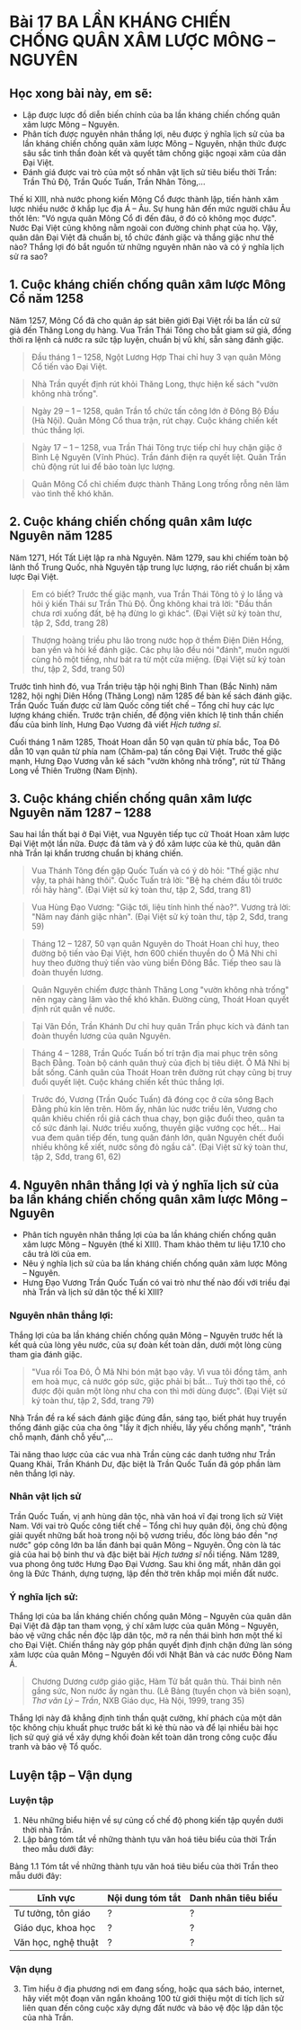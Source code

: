 # Bài 17 BA LẦN KHÁNG CHIẾN CHỐNG QUÂN XÂM LƯỢC MÔNG – NGUYÊN

## Học xong bài này, em sẽ:
- Lập được lược đồ diễn biến chính của ba lần kháng chiến chống quân xâm lược Mông – Nguyên.
- Phân tích được nguyên nhân thắng lợi, nêu được ý nghĩa lịch sử của ba lần kháng chiến chống quân xâm lược Mông – Nguyên, nhận thức được sâu sắc tinh thần đoàn kết và quyết tâm chống giặc ngoại xâm của dân Đại Việt.
- Đánh giá được vai trò của một số nhân vật lịch sử tiêu biểu thời Trần: Trần Thủ Độ, Trần Quốc Tuấn, Trần Nhân Tông,...

Thế kỉ XIII, nhà nước phong kiến Mông Cổ được thành lập, tiến hành xâm lược nhiều nước ở khắp lục địa Á – Âu. Sự hung hãn đến mức người châu Âu thốt lên: "Vó ngựa quân Mông Cổ đi đến đâu, ở đó cỏ không mọc được". Nước Đại Việt cũng không nằm ngoài con đường chinh phạt của họ. Vậy, quân dân Đại Việt đã chuẩn bị, tổ chức đánh giặc và thắng giặc như thế nào? Thắng lợi đó bắt nguồn từ những nguyên nhân nào và có ý nghĩa lịch sử ra sao?

## 1. Cuộc kháng chiến chống quân xâm lược Mông Cổ năm 1258

Năm 1257, Mông Cổ đã cho quân áp sát biên giới Đại Việt rồi ba lần cử sứ giả đến Thăng Long dụ hàng. Vua Trần Thái Tông cho bắt giam sứ giả, đồng thời ra lệnh cả nước ra sức tập luyện, chuẩn bị vũ khí, sẵn sàng đánh giặc.

> Đầu tháng 1 – 1258, Ngột Lương Hợp Thai chỉ huy 3 vạn quân Mông Cổ tiến vào Đại Việt.

> Nhà Trần quyết định rút khỏi Thăng Long, thực hiện kế sách "vườn không nhà trống".

> Ngày 29 – 1 – 1258, quân Trần tổ chức tấn công lớn ở Đông Bộ Đầu (Hà Nội). Quân Mông Cổ thua trận, rút chạy. Cuộc kháng chiến kết thúc thắng lợi.

> Ngày 17 – 1 – 1258, vua Trần Thái Tông trực tiếp chỉ huy chặn giặc ở Bình Lệ Nguyên (Vĩnh Phúc). Trần đánh điện ra quyết liệt. Quân Trần chủ động rút lui để bảo toàn lực lượng.

> Quân Mông Cổ chỉ chiếm được thành Thăng Long trống rỗng nên lâm vào tình thế khó khăn.

## 2. Cuộc kháng chiến chống quân xâm lược Nguyên năm 1285

Năm 1271, Hốt Tất Liệt lập ra nhà Nguyên. Năm 1279, sau khi chiếm toàn bộ lãnh thổ Trung Quốc, nhà Nguyên tập trung lực lượng, ráo riết chuẩn bị xâm lược Đại Việt.

> Em có biết?
> Trước thế giặc mạnh, vua Trần Thái Tông tỏ ý lo lắng và hỏi ý kiến Thái sư Trần Thủ Độ. Ông không khai trả lời: "Đầu thần chưa rơi xuống đất, bệ hạ đừng lo gì khác".
> (Đại Việt sử ký toàn thư, tập 2, Sđd, trang 28)

> Thượng hoàng triều phu lão trong nước họp ở thềm Điện Diên Hồng, ban yến và hỏi kế đánh giặc. Các phụ lão đều nói "đánh", muôn người cùng hô một tiếng, như bát ra từ một cửa miệng.
> (Đại Việt sử ký toàn thư, tập 2, Sđd, trang 50)

Trước tình hình đó, vua Trần triệu tập hội nghị Bình Than (Bắc Ninh) năm 1282, hội nghị Diên Hồng (Thăng Long) năm 1285 để bàn kế sách đánh giặc. Trần Quốc Tuấn được cử làm Quốc công tiết chế – Tổng chỉ huy các lực lượng kháng chiến. Trước trận chiến, để động viên khích lệ tinh thần chiến đấu của binh lính, Hưng Đạo Vương đã viết *Hịch tướng sĩ*.

Cuối tháng 1 năm 1285, Thoát Hoan dẫn 50 vạn quân từ phía bắc, Toa Đô dẫn 10 vạn quân từ phía nam (Chăm-pa) tấn công Đại Việt. Trước thế giặc mạnh, Hưng Đạo Vương vẫn kế sách "vườn không nhà trống", rút từ Thăng Long về Thiên Trường (Nam Định).

## 3. Cuộc kháng chiến chống quân xâm lược Nguyên năm 1287 – 1288

Sau hai lần thất bại ở Đại Việt, vua Nguyên tiếp tục cử Thoát Hoan xâm lược Đại Việt một lần nữa. Được đả tâm và ý đồ xâm lược của kẻ thù, quân dân nhà Trần lại khẩn trương chuẩn bị kháng chiến.

> Vua Thánh Tông đến gặp Quốc Tuấn và có ý dò hỏi: "Thế giặc như vậy, ta phải hàng thôi". Quốc Tuấn trả lời: "Bệ hạ chém đầu tôi trước rồi hãy hàng".
> (Đại Việt sử ký toàn thư, tập 2, Sđd, trang 81)

> Vua Hùng Đạo Vương: "Giặc tới, liệu tính hình thế nào?". Vương trả lời: "Năm nay đánh giặc nhàn".
> (Đại Việt sử ký toàn thư, tập 2, Sđd, trang 59)

> Tháng 12 – 1287, 50 vạn quân Nguyên do Thoát Hoan chỉ huy, theo đường bộ tiến vào Đại Việt, hơn 600 chiến thuyền do Ô Mã Nhi chỉ huy theo đường thuỷ tiến vào vùng biển Đông Bắc. Tiếp theo sau là đoàn thuyền lương.

> Quân Nguyên chiếm được thành Thăng Long "vườn không nhà trống" nên ngay càng lâm vào thế khó khăn. Đường cùng, Thoát Hoan quyết định rút quân về nước.

> Tại Vân Đồn, Trần Khánh Dư chỉ huy quân Trần phục kích và đánh tan đoàn thuyền lương của quân Nguyên.

> Tháng 4 – 1288, Trần Quốc Tuấn bố trí trận địa mai phục trên sông Bạch Đằng. Toàn bộ cánh quân thuỷ của địch bị tiêu diệt. Ô Mã Nhi bị bắt sống. Cánh quân của Thoát Hoan trên đường rút chạy cũng bị truy đuổi quyết liệt. Cuộc kháng chiến kết thúc thắng lợi.

> Trước đó, Vương (Trần Quốc Tuấn) đã đóng cọc ở cửa sông Bạch Đằng phủ kín lên trên. Hôm ấy, nhân lúc nước triều lên, Vương cho quân khiêu chiến rồi giả cách thua chạy, bọn giặc đuổi theo, quân ta cố sức đánh lại. Nước triều xuống, thuyền giặc vướng cọc hết... Hai vua đem quân tiếp đến, tung quân đánh lớn, quân Nguyên chết đuối nhiều không kể xiết, nước sông đỏ ngầu cả".
> (Đại Việt sử ký toàn thư, tập 2, Sđd, trang 61, 62)

## 4. Nguyên nhân thắng lợi và ý nghĩa lịch sử của ba lần kháng chiến chống quân xâm lược Mông – Nguyên

- Phân tích nguyên nhân thắng lợi của ba lần kháng chiến chống quân xâm lược Mông – Nguyên (thế kỉ XIII). Tham khảo thêm tư liệu 17.10 cho câu trả lời của em.
- Nêu ý nghĩa lịch sử của ba lần kháng chiến chống quân xâm lược Mông – Nguyên.
- Hưng Đạo Vương Trần Quốc Tuấn có vai trò như thế nào đối với triều đại nhà Trần và lịch sử dân tộc thế kỉ XIII?

### Nguyên nhân thắng lợi:

Thắng lợi của ba lần kháng chiến chống quân Mông – Nguyên trước hết là kết quả của lòng yêu nước, của sự đoàn kết toàn dân, dưới một lòng cùng tham gia đánh giặc.

> "Vua rồi Toa Đô, Ô Mã Nhi bón mật bạo vây. Vì vua tôi đồng tâm, anh em hoà mục, cả nước góp sức, giặc phải bị bắt... Tuỳ thời tạo thế, có được đội quân một lòng như cha con thì mới dùng được".
> (Đại Việt sử ký toàn thư, tập 2, Sđd, trang 79)

Nhà Trần đề ra kế sách đánh giặc đúng đắn, sáng tạo, biết phát huy truyền thống đánh giặc của cha ông "lấy ít địch nhiều, lấy yếu chống mạnh", "tránh chỗ mạnh, đánh chỗ yếu",...

Tài năng thao lược của các vua nhà Trần cùng các danh tướng như Trần Quang Khải, Trần Khánh Dư, đặc biệt là Trần Quốc Tuấn đã góp phần làm nên thắng lợi này.

### Nhân vật lịch sử

Trần Quốc Tuấn, vị anh hùng dân tộc, nhà văn hoá vĩ đại trong lịch sử Việt Nam. Với vai trò Quốc công tiết chế – Tổng chỉ huy quân đội, ông chủ động giải quyết những bất hoà trong nội bộ vương triều, đốc lòng báo đền "nợ nước" góp công lớn ba lần đánh bại quân Mông – Nguyên. Ông còn là tác giả của hai bộ binh thư và đặc biệt bài *Hịch tướng sĩ* nổi tiếng. Năm 1289, vua phong ông tước Hưng Đạo Đại Vương. Sau khi ông mất, nhân dân gọi ông là Đức Thánh, dựng tượng, lập đền thờ trên khắp mọi miền đất nước.

### Ý nghĩa lịch sử:

Thắng lợi của ba lần kháng chiến chống quân Mông – Nguyên của quân dân Đại Việt đã đập tan tham vọng, ý chí xâm lược của quân Mông – Nguyên, bảo vệ vững chắc nền độc lập dân tộc, mở ra nền thái bình hơn một thế kỉ cho Đại Việt. Chiến thắng này góp phần quyết định định chặn đứng làn sóng xâm lược của quân Mông – Nguyên đối với Nhật Bản và các nước Đông Nam Á.

> Chương Dương cướp giáo giặc,
Hàm Tử bắt quân thù.
Thái bình nên gắng sức,
Non nước ấy ngàn thu.
> (Lê Bảng (tuyển chọn và biên soạn), *Thơ văn Lý – Trần*, NXB Giáo dục, Hà Nội, 1999, trang 35)

Thắng lợi này đã khẳng định tinh thần quật cường, khí phách của một dân tộc không chịu khuất phục trước bất kì kẻ thù nào và để lại nhiều bài học lịch sử quý giá về xây dựng khối đoàn kết toàn dân trong công cuộc đấu tranh và bảo vệ Tổ quốc.

## Luyện tập – Vận dụng

### Luyện tập

1. Nêu những biểu hiện về sự củng cố chế độ phong kiến tập quyền dưới thời nhà Trần.
2. Lập bảng tóm tắt về những thành tựu văn hoá tiêu biểu của thời Trần theo mẫu dưới đây:

Bảng 1.1 Tóm tắt về những thành tựu văn hoá tiêu biểu của thời Trần theo mẫu dưới đây:

| Lĩnh vực | Nội dung tóm tắt | Danh nhân tiêu biểu |
|---|---|---|
| Tư tưởng, tôn giáo | ? | ? |
| Giáo dục, khoa học | ? | ? |
| Văn học, nghệ thuật | ? | ? |

### Vận dụng

3. Tìm hiểu ở địa phương nơi em đang sống, hoặc qua sách báo, internet, hãy viết một đoạn văn ngắn khoảng 100 từ giới thiệu một di tích lịch sử liên quan đến công cuộc xây dựng đất nước và bảo vệ độc lập dân tộc của nhà Trần.
